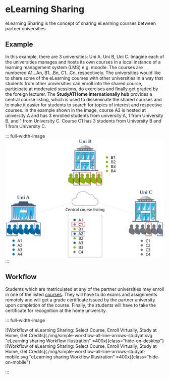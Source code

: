 <!-- ---
sidebar: auto
--- -->

# eLearning Sharing

eLearning Sharing is the concept of sharing eLearning courses between partner universities.

## Example

In this example, there are 3 universities: Uni A, Uni B, Uni C.
Imagine each of the universities manages and hosts its own courses in a local instance of a learning management system (LMS) e.g. moodle. The courses are numbered A1…​An, B1…​Bn, C1…​Cn, respectively.
The universities would like to share some of the eLearning courses with other universities in a way that students from other universities can enroll into the shared course, participate at moderated sessions, do exercises and finally get graded by the foreign lecturer.
The **StudyATHome Internationally hub** provides a central course listing, which is used to disseminate the shared courses and to make it easier for students to search for topics of interest and respective courses.
In the example shown in the image, course A2 is hosted at university A and has 3 enrolled students from university A, 1 from University B, and 1 from University C.
Course C1 has 3 students from University B and 1 from University C.

::: full-width-image
![3 university pictures and 1 listing of courses in the center of the image](./img/elearning_course_sharing.svg "eLearning Sharing Concept Illustration")
:::

## Workflow

Students which are matriculated at any of the partner universities may enroll in one of the listed [courses](/courses/). They will have to do exams and assignments remotely and will get a grade certificate issued by the partner university upon completion of the course. Finally, the students will have to take the certificate for recognition at the home university.

::: full-width-image

![Workflow of eLearning Sharing: Select Course, Enroll Virtually, Study at Home, Get Credits](./img/simple-workflow-all-line-arrows-studyat.svg "eLearning sharing Workflow Illustration" =400x){class="hide-on-desktop"}
![Workflow of eLearning Sharing: Select Course, Enroll Virtually, Study at Home, Get Credits](./img/simple-workflow-all-line-arrows-studyat-mobile.svg "eLearning sharing Workflow Illustration" =400x){class="hide-on-mobile"}


<!-- ![Workflow of eLearning Sharing: Search, Enroll, Study, Get Graded](./img/simple-workflow-all-line-arrows-studyat.svg "eLearning Sharing Workflow Illustration") -->
:::

<!-- ::: centered-image
![Workflow of eLearning Sharing: Search, Enroll, Study, Get Graded](./img/simple-workflow-all.svg "eLearning sharing Workflow Illustration" =400x)
::: -->
